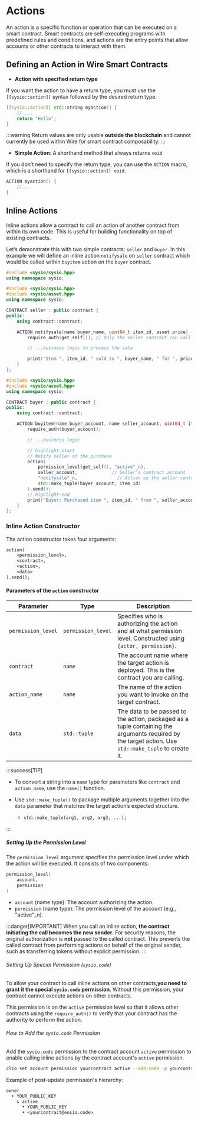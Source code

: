 # Actions

An action is a specific function or operation that can be executed on a smart contract. Smart contracts are self-executing programs with predefined rules and conditions, and actions are the entry points that allow accounts or other contracts to interact with them.

## Defining an Action in Wire Smart Contracts

- **Action with specified return type**

If you want the action to have a return type, you must use the `[[sysio::action]]` syntax followed by the desired return type.

```cpp
[[sysio::action]] std::string myaction() {
    // ...
    return "Hello";
}
```

:::warning
Return values are only usable **outside the blockchain** and cannot currently be used within Wire for smart contract composability.
:::

- **Simple Action**: A shorthand method that always returns `void`

If you don’t need to specify the return type, you can use the `ACTION` macro, which is a shorthand for `[[sysio::action]] void`.

```cpp
ACTION myaction() {
    //...
}
```

## Inline Actions

Inline actions allow a contract to call an action of another contract from within its own code. This is useful for building functionality on top of existing contracts.

Let’s demonstrate this with two simple contracts: `seller` and `buyer`. In this example we will define an inline action `notifysale` on `seller` contract which would be called within `buyitem` action on the `buyer` contract.

```cpp
#include <sysio/sysio.hpp>
using namespace sysio;

#include <sysio/sysio.hpp>
#include <sysio/asset.hpp>
using namespace sysio;

CONTRACT seller : public contract {
public:
    using contract::contract;

    ACTION notifysale(name buyer_name, uint64_t item_id, asset price) {
        require_auth(get_self()); // Only the seller contract can call this action

        // ...business logic to process the sale

        print("Item ", item_id, " sold to ", buyer_name, " for ", price);
    }
};
```

```cpp
#include <sysio/sysio.hpp>
#include <sysio/asset.hpp>
using namespace sysio;

CONTRACT buyer : public contract {
public:
    using contract::contract;

    ACTION buyitem(name buyer_account, name seller_account, uint64_t item_id, asset price) {
        require_auth(buyer_account);

        // ...business logic

        // highlight-start
        // Notify seller of the purchase
        action(
            permission_level{get_self(), "active"_n},
            seller_account,             // Seller's contract account
            "notifysale"_n,               // Action on the seller contract
            std::make_tuple(buyer_account, item_id)
        ).send();
        // highlight-end
        print("Buyer: Purchased item ", item_id, " from ", seller_account);
    }
};
```

### Inline Action Constructor

The action constructor takes four arguments:

```txt
action(
    <permission_level>,
    <contract>,
    <action>,
    <data>
).send();
```

#### Parameters of the `action` constructor

| Parameter          | Type               | Description                                                                                                                                      |
|--------------------|--------------------|--------------------------------------------------------------------------------------------------------------------------------------------------|
| `permission_level` | `permission_level` | Specifies who is authorizing the action and at what permission level. Constructed using `{actor, permission}`.                                    |
| `contract`         | `name`             | The account name where the target action is deployed. This is the contract you are calling.                                                      |
| `action_name`      | `name`             | The name of the action you want to invoke on the target contract.                                                                                |
| `data`             | `std::tuple`       | The data to be passed to the action, packaged as a tuple containing the arguments required by the target action. Use `std::make_tuple` to create it. |

:::success[TIP]

- To convert a string into a `name` type for parameters like `contract` and `action_name`, use the `name()` function.

- Use `std::make_tuple()` to package multiple arguments together into the `data` parameter that matches the target action’s expected structure.

  - `std::make_tuple(arg1, arg2, arg3, ...);`

:::

##### Setting Up the Permission Level

The `permission_level` argument specifies the permission level under which the action will be executed. It consists of two components:

```cpp
permission_level(
    account,
    permission  
)
```

- `account` (name type): The account authorizing the action.
- `permission` (name type): The permission level of the account (e.g., "active"_n).

:::danger[IMPORTANT]
 When you call an inline action, **the contract initiating the call becomes the new sender**. For security reasons, the original authorization is **not** passed to the called contract. This prevents the called contract from performing actions on behalf of the original sender, such as transferring tokens without explicit permission.
:::

###### Setting Up Special Permission (`sysio.code`)

To allow your contract to call inline actions on other contracts,**you need to grant it the special `sysio.code` permission**. Without this permission, your contract cannot execute actions on other contracts.

This permission is on the `active` permission level so that it allows other contracts using the `require_auth()` to verify that your contract has the authority to perform the action.

###### How to Add the `sysio.code` Permission

Add the `sysio.code` permission to the contract account `active` permission to enable calling inline actions by the contract account's `active` permission.

```sh
clio set account permission yourcontract active --add-code -p yourcontract@active
```

Example of post-update permission's hierarchy:

```txt
owner
  • YOUR_PUBLIC_KEY
    ↳ active
      • YOUR_PUBLIC_KEY
      • <yourcontract@eosio.code>
```
